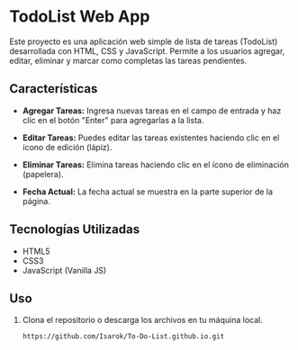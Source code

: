 # TodoList Web App

Este proyecto es una aplicación web simple de lista de tareas (TodoList) desarrollada con HTML, CSS y JavaScript. Permite a los usuarios agregar, editar, eliminar y marcar como completas las tareas pendientes.

## Características

- **Agregar Tareas:** Ingresa nuevas tareas en el campo de entrada y haz clic en el botón "Enter" para agregarlas a la lista.

- **Editar Tareas:** Puedes editar las tareas existentes haciendo clic en el ícono de edición (lápiz).

- **Eliminar Tareas:** Elimina tareas haciendo clic en el ícono de eliminación (papelera).

- **Fecha Actual:** La fecha actual se muestra en la parte superior de la página.

## Tecnologías Utilizadas

- HTML5
- CSS3
- JavaScript (Vanilla JS)

## Uso

1. Clona el repositorio o descarga los archivos en tu máquina local.

   ```bash
   https://github.com/Isarok/To-Do-List.github.io.git